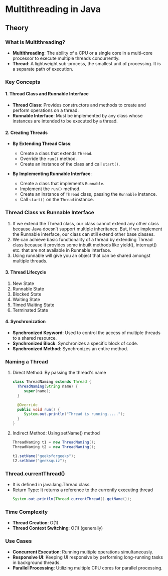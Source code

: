 # Multithreading in Java

## Theory

### What is Multithreading?

- **Multithreading**: The ability of a CPU or a single core in a multi-core processor to execute multiple threads concurrently.
- **Thread**: A lightweight sub-process, the smallest unit of processing. It is a separate path of execution.

### Key Concepts

#### 1. Thread Class and Runnable Interface

- **Thread Class**: Provides constructors and methods to create and perform operations on a thread.
- **Runnable Interface**: Must be implemented by any class whose instances are intended to be executed by a thread.

#### 2. Creating Threads

- **By Extending Thread Class**:

  - Create a class that extends `Thread`.
  - Override the `run()` method.
  - Create an instance of the class and call `start()`.

- **By Implementing Runnable Interface**:
  - Create a class that implements `Runnable`.
  - Implement the `run()` method.
  - Create an instance of `Thread` class, passing the `Runnable` instance.
  - Call `start()` on the `Thread` instance.

### Thread Class vs Runnable Interface

1. If we extend the Thread class, our class cannot extend any other class because Java doesn’t support multiple inheritance. But, if we implement the Runnable interface, our class can still extend other base classes.
2. We can achieve basic functionality of a thread by extending Thread class because it provides some inbuilt methods like yield(), interrupt() etc. that are not available in Runnable interface.
3. Using runnable will give you an object that can be shared amongst multiple threads.

#### 3. Thread Lifecycle

1. New State
2. Runnable State
3. Blocked State
4. Waiting State
5. Timed Waiting State
6. Terminated State

#### 4. Synchronization

- **Synchronized Keyword**: Used to control the access of multiple threads to a shared resource.
- **Synchronized Block**: Synchronizes a specific block of code.
- **Synchronized Method**: Synchronizes an entire method.

### Naming a Thread

1. Direct Method: By passing the thread's name

   ```java
   class ThreadNaming extends Thread {
     ThreadNaming(String name) {
        super(name);
     }

     @Override
     public void run() {
        System.out.println("Thread is running.....");
     }
   }
   ```

2. Indirect Method: Using setName() method

   ```java
   ThreadNaming t1 = new ThreadNaming();
   ThreadNaming t2 = new ThreadNaming();

   t1.setName("geeksforgeeks");
   t2.setName("geeksquiz");
   ```

### Thread.currentThread()

- It is defined in java.lang.Thread class.
- Return Type: It returns a reference to the currently executing thread
  ```java
  System.out.println(Thread.currentThread().getName());
  ```

### Time Complexity

- **Thread Creation**: O(1)
- **Thread Context Switching**: O(1) (generally)

### Use Cases

- **Concurrent Execution**: Running multiple operations simultaneously.
- **Responsive UI**: Keeping UI responsive by performing long-running tasks in background threads.
- **Parallel Processing**: Utilizing multiple CPU cores for parallel processing.
